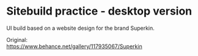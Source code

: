 # Sitebuild practice - desktop version

UI build based on a website design for the brand Superkin. 

Original:  
https://www.behance.net/gallery/117935067/Superkin